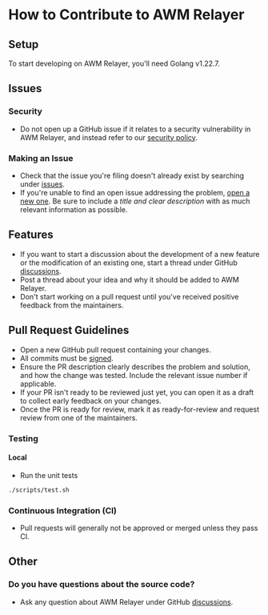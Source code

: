 # How to Contribute to AWM Relayer

## Setup

To start developing on AWM Relayer, you'll need Golang v1.22.7.

## Issues

### Security

- Do not open up a GitHub issue if it relates to a security vulnerability in AWM Relayer, and instead refer to our [security policy](./SECURITY.md).

### Making an Issue

- Check that the issue you're filing doesn't already exist by searching under [issues](https://github.com/ava-labs/awm-relayer/issues).
- If you're unable to find an open issue addressing the problem, [open a new one](https://github.com/ava-labs/awm-relayer/issues/new/choose). Be sure to include a *title and clear description* with as much relevant information as possible.

## Features

- If you want to start a discussion about the development of a new feature or the modification of an existing one, start a thread under GitHub [discussions](https://github.com/ava-labs/awm-relayer/discussions/categories/ideas).
- Post a thread about your idea and why it should be added to AWM Relayer.
- Don't start working on a pull request until you've received positive feedback from the maintainers.

## Pull Request Guidelines

- Open a new GitHub pull request containing your changes.
- All commits must be [signed](https://docs.github.com/en/authentication/managing-commit-signature-verification/signing-commits).
- Ensure the PR description clearly describes the problem and solution, and how the change was tested. Include the relevant issue number if applicable.
- If your PR isn't ready to be reviewed just yet, you can open it as a draft to collect early feedback on your changes.
- Once the PR is ready for review, mark it as ready-for-review and request review from one of the maintainers.

### Testing

#### Local

- Run the unit tests

```sh
./scripts/test.sh
```

### Continuous Integration (CI)

- Pull requests will generally not be approved or merged unless they pass CI.

## Other

### Do you have questions about the source code?

- Ask any question about AWM Relayer under GitHub [discussions](https://github.com/ava-labs/teleporter/discussions/categories/q-a).
